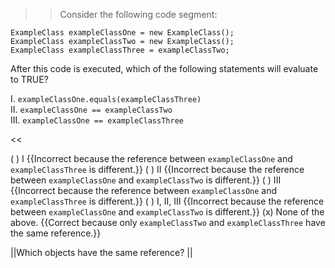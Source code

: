 >>Consider the following code segment:
<pre><code>ExampleClass exampleClassOne = new ExampleClass();
ExampleClass exampleClassTwo = new ExampleClass();
ExampleClass exampleClassThree = exampleClassTwo;
</code></pre>
<p>After this code is executed, which of the following statements will evaluate to TRUE?</p>
<p>I.   <code>exampleClassOne.equals(exampleClassThree)</code><br/>
II.  <code>exampleClassOne == exampleClassTwo</code><br/>
III. <code>exampleClassOne == exampleClassThree</code></p>
<<

( ) I {{Incorrect because the reference between <code>exampleClassOne</code> and <code>exampleClassThree</code> is different.}}
( ) II {{Incorrect because the reference between <code>exampleClassOne</code> and <code>exampleClassTwo</code> is different.}}
( ) III {{Incorrect because the reference between <code>exampleClassOne</code> and <code>exampleClassThree</code> is different.}}
( ) I, II, III {{Incorrect because the reference between <code>exampleClassOne</code> and <code>exampleClassTwo</code> is different.}}
(x) None of the above. {{Correct because only <code>exampleClassTwo</code> and <code>exampleClassThree</code> have the same reference.}}

||Which objects have the same reference? ||
